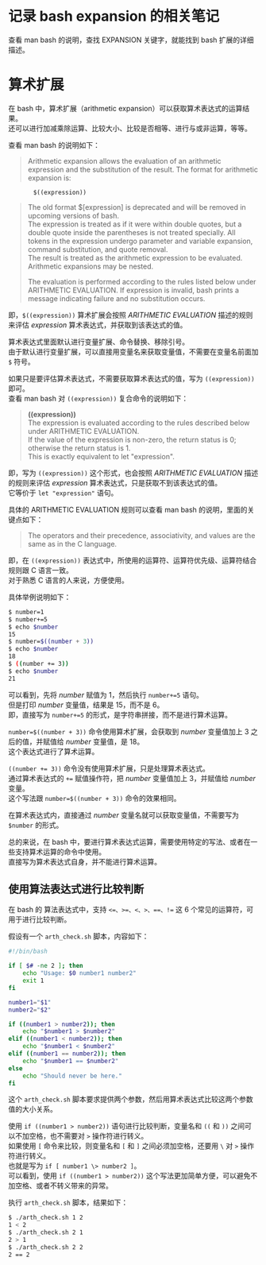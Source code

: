 # 记录 bash expansion 的相关笔记

查看 man bash 的说明，查找 EXPANSION 关键字，就能找到 bash 扩展的详细描述。

# 算术扩展
在 bash 中，算术扩展（arithmetic expansion）可以获取算术表达式的运算结果。  
还可以进行加减乘除运算、比较大小、比较是否相等、进行与或非运算，等等。

查看 man bash 的说明如下：
> Arithmetic expansion allows the evaluation of an arithmetic expression and the substitution of the result. The format for arithmetic expansion is:  
```
       $((expression))
```
> The old format $[expression] is deprecated and will be removed in upcoming versions of bash.  
> The expression is treated as if it were within double quotes, but a double quote inside the parentheses is not treated specially. All tokens in the expression undergo parameter and variable expansion, command substitution, and quote removal.  
> The result is treated as the arithmetic expression to be evaluated. Arithmetic expansions may be nested.
>
> The evaluation is performed according to the rules listed below under ARITHMETIC EVALUATION. If expression is invalid, bash prints a message indicating failure and no substitution occurs.

即，`$((expression))` 算术扩展会按照 *ARITHMETIC EVALUATION* 描述的规则来评估 *expression* 算术表达式，并获取到该表达式的值。

算术表达式里面默认进行变量扩展、命令替换、移除引号。  
由于默认进行变量扩展，可以直接用变量名来获取变量值，不需要在变量名前面加 `$` 符号。

如果只是要评估算术表达式，不需要获取算术表达式的值，写为 `((expression))` 即可。  
查看 man bash 对 `((expression))` 复合命令的说明如下：
> **((expression))**  
The expression is evaluated according to the rules described below under ARITHMETIC EVALUATION.  
> If the value of the expression is non-zero, the return status is 0; otherwise the return status is 1.  
> This is exactly equivalent to let "expression".

即，写为 `((expression))` 这个形式，也会按照 *ARITHMETIC EVALUATION* 描述的规则来评估 *expression* 算术表达式，只是获取不到该表达式的值。  
它等价于 `let "expression"` 语句。

具体的 ARITHMETIC EVALUATION 规则可以查看 man bash 的说明，里面的关键点如下：
> The operators and their precedence, associativity, and values are the same as in the C language.

即，在 `((expression))` 表达式中，所使用的运算符、运算符优先级、运算符结合规则跟 C 语言一致。  
对于熟悉 C 语言的人来说，方便使用。

具体举例说明如下：
```bash
$ number=1
$ number+=5
$ echo $number
15
$ number=$((number + 3))
$ echo $number
18
$ ((number += 3))
$ echo $number
21
```
可以看到，先将 *number* 赋值为 1，然后执行 `number+=5` 语句。  
但是打印 *number* 变量值，结果是 15，而不是 6。  
即，直接写为 `number+=5` 的形式，是字符串拼接，而不是进行算术运算。

`number=$((number + 3))` 命令使用算术扩展，会获取到 *number* 变量值加上 3 之后的值，并赋值给 *number* 变量值，是 18。  
这个表达式进行了算术运算。

`((number += 3))` 命令没有使用算术扩展，只是处理算术表达式。  
通过算术表达式的 `+=` 赋值操作符，把 *number* 变量值加上 3，并赋值给 *number* 变量。  
这个写法跟 `number=$((number + 3))` 命令的效果相同。

在算术表达式内，直接通过 *number* 变量名就可以获取变量值，不需要写为 `$number` 的形式。

总的来说，在 bash 中，要进行算术表达式运算，需要使用特定的写法、或者在一些支持算术运算的命令中使用。  
直接写为算术表达式自身，并不能进行算术运算。

## 使用算法表达式进行比较判断
在 bash 的 算法表达式中，支持 `<=、>=、<、>、==、!=` 这 6 个常见的运算符，可用于进行比较判断。

假设有一个 `arth_check.sh` 脚本，内容如下：
```bash
#!/bin/bash

if [ $# -ne 2 ]; then
    echo "Usage: $0 number1 number2"
    exit 1
fi

number1="$1"
number2="$2"

if ((number1 > number2)); then
    echo "$number1 > $number2"
elif ((number1 < number2)); then
    echo "$number1 < $number2"
elif ((number1 == number2)); then
    echo "$number1 == $number2"
else
    echo "Should never be here."
fi
```
这个 `arth_check.sh` 脚本要求提供两个参数，然后用算术表达式比较这两个参数值的大小关系。

使用 `if ((number1 > number2))` 语句进行比较判断，变量名和 `((` 和 `))` 之间可以不加空格，也不需要对 `>` 操作符进行转义。  
如果使用 `[` 命令来比较，则变量名和 `[` 和 `]` 之间必须加空格，还要用 `\` 对 `>` 操作符进行转义。  
也就是写为 `if [ number1 \> number2 ]`。  
可以看到，使用 `if ((number1 > number2))` 这个写法更加简单方便，可以避免不加空格、或者不转义带来的异常。

执行 `arth_check.sh` 脚本，结果如下：
```bash
$ ./arth_check.sh 1 2
1 < 2
$ ./arth_check.sh 2 1
2 > 1
$ ./arth_check.sh 2 2
2 == 2
```
